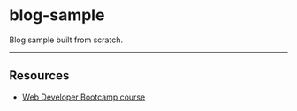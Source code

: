 # blog-sample
Blog sample built from scratch.

___
## Resources
* [Web Developer Bootcamp course](https://www.udemy.com/the-web-developer-bootcamp)